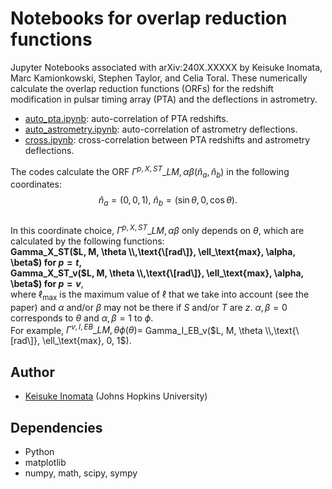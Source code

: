 # Notebooks for overlap reduction functions

Jupyter Notebooks associated with arXiv:240X.XXXXX by Keisuke Inomata, Marc Kamionkowski, Stephen Taylor, and Celia Toral.
These numerically calculate the overlap reduction functions (ORFs) for the redshift modification in pulsar timing array (PTA) and the deflections in astrometry.

- [auto_pta.ipynb](auto_pta.ipynb): auto-correlation of PTA redshifts. 
- [auto_astrometry.ipynb](auto_astrometry.ipynb): auto-correlation of astrometry deflections. 
- [cross.ipynb](cross.ipynb): cross-correlation between PTA redshifts and astrometry deflections. 

The codes calculate the ORF $\Gamma^{p,X,ST}\_{LM,\alpha\beta}(\hat n_a, \hat n_b)$ in the following coordinates:  
$$
  \hat n_a = (0,0,1),\  \hat n_b = (\sin \theta, 0, \cos \theta).
$$  
In this coordinate choice, $\Gamma^{p,X,ST}\_{LM,\alpha\beta}$ only depends on $\theta$, which are calculated by the following functions:  
**Gamma_X_ST($L, M, \theta \\,\text{\[rad\]}, \ell_\text{max}, \alpha, \beta$) for $p = t$,**  
**Gamma_X_ST_v($L, M, \theta \\,\text{\[rad\]}, \ell_\text{max}, \alpha, \beta$) for $p = v$**,  
where $\ell_\text{max}$ is the maximum value of $\ell$ that we take into account (see the paper) and $\alpha$ and/or $\beta$ may not be there if $S$ and/or $T$ are $z$. $\alpha,\beta = 0$ corresponds to $\theta$ and $\alpha,\beta = 1$ to $\phi$.  
For example, $\Gamma^{v,I,EB}\_{LM,\theta \phi}(\theta) =$ Gamma_I_EB_v($L, M, \theta \\,\text{\[rad\]}, \ell_\text{max}, 0, 1$). 

## Author
- [Keisuke Inomata](mailto:kinomat1@jhu.edu) (Johns Hopkins University)

## Dependencies
- Python
- matplotlib
- numpy, math, scipy, sympy

